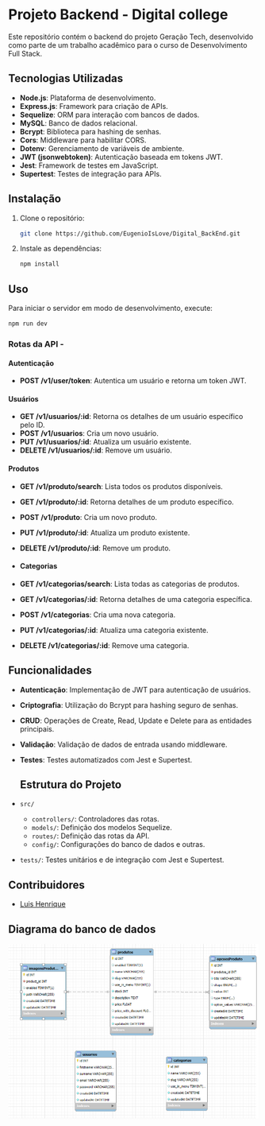 # Projeto Backend - Digital college

Este repositório contém o backend do projeto Geração Tech, desenvolvido como parte de um trabalho acadêmico para o curso de Desenvolvimento Full Stack.

## Tecnologias Utilizadas

- **Node.js**: Plataforma de desenvolvimento.
- **Express.js**: Framework para criação de APIs.
- **Sequelize**: ORM para interação com bancos de dados.
- **MySQL**: Banco de dados relacional.
- **Bcrypt**: Biblioteca para hashing de senhas.
- **Cors**: Middleware para habilitar CORS.
- **Dotenv**: Gerenciamento de variáveis de ambiente.
- **JWT (jsonwebtoken)**: Autenticação baseada em tokens JWT.
- **Jest**: Framework de testes em JavaScript.
- **Supertest**: Testes de integração para APIs.

## Instalação

1. Clone o repositório:
   ```bash
   git clone https://github.com/EugenioIsLove/Digital_BackEnd.git
   ```
2. Instale as dependências:
   ```bash
   npm install
   ```

## Uso

Para iniciar o servidor em modo de desenvolvimento, execute:
```bash
npm run dev
```

### Rotas da API - 
#### Autenticação

- **POST /v1/user/token**: Autentica um usuário e retorna um token JWT.


#### Usuários

- **GET /v1/usuarios/:id**: Retorna os detalhes de um usuário específico pelo ID.
- **POST /v1/usuarios**: Cria um novo usuário.
- **PUT /v1/usuarios/:id**: Atualiza um usuário existente.
- **DELETE /v1/usuarios/:id**: Remove um usuário.

#### Produtos

- **GET /v1/produto/search**: Lista todos os produtos disponíveis.
- **GET /v1/produto/:id**: Retorna detalhes de um produto específico.
- **POST /v1/produto**: Cria um novo produto.
- **PUT /v1/produto/:id**: Atualiza um produto existente.
- **DELETE /v1/produto/:id**: Remove um produto.
  
- #### Categorias

- **GET /v1/categorias/search**: Lista todas as categorias de produtos.
- **GET /v1/categorias/:id**: Retorna detalhes de uma categoria específica.
- **POST /v1/categorias**: Cria uma nova categoria.
- **PUT /v1/categorias/:id**: Atualiza uma categoria existente.
- **DELETE /v1/categorias/:id**: Remove uma categoria.


## Funcionalidades

- **Autenticação**: Implementação de JWT para autenticação de usuários.
- **Criptografia**: Utilização do Bcrypt para hashing seguro de senhas.
- **CRUD**: Operações de Create, Read, Update e Delete para as entidades principais.
- **Validação**: Validação de dados de entrada usando middleware.
- **Testes**: Testes automatizados com Jest e Supertest.

  ## Estrutura do Projeto

- `src/`
  - `controllers/`: Controladores das rotas.
  - `models/`: Definição dos modelos Sequelize.
  - `routes/`: Definição das rotas da API.
  - `config/`: Configurações do banco de dados e outras.  
- `tests/`: Testes unitários e de integração com Jest e Supertest.

## Contribuidores

- [Luis Henrique](https://github.com/EugenioIsLove)

## Diagrama do banco de dados
![diagramaBD](imagemProjeto/diagramaDB.png)
